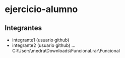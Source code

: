 # ejercicio-alumno

## Integrantes

- integrante1 (usuario github)
- integrante2 (usuario github)
...
C:\Users\medra\Downloads\Funcional.rar\Funcional